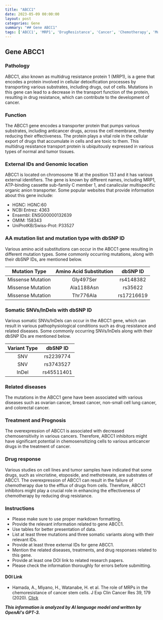 ```yaml
---
title: "ABCC1"
date: 2023-05-09 00:00:00
layout: post
categories: Gene
summary: "## Gene ABCC1"
tags: ['ABCC1', 'MRP1', 'DrugResistance', 'Cancer', 'Chemotherapy', 'Mutation', 'SomaticVariants', 'Inhibitors']
---
```


## Gene ABCC1
### Pathology
ABCC1, also known as multidrug resistance protein 1 (MRP1), is a gene that encodes a protein involved in cellular detoxification processes by transporting various substrates, including drugs, out of cells. Mutations in this gene can lead to a decrease in the transport function of the protein, resulting in drug resistance, which can contribute to the development of cancer.
### Function
The ABCC1 gene encodes a transporter protein that pumps various substrates, including anticancer drugs, across the cell membrane, thereby reducing their effectiveness. The protein plays a vital role in the cellular export of drugs that accumulate in cells and are toxic to them. This multidrug resistance transport protein is ubiquitously expressed in various types of normal and tumor tissues.
### External IDs and Genomic location 
ABCC1 is located on chromosome 16 at the position 13.1 and it has various external identifiers. The gene is known by different names, including MRP1, ATP-binding cassette sub-family C member 1, and canalicular multispecific organic anion transporter. Some popular websites that provide information about this gene include:
- HGNC: HGNC:60
- NCBI Entrez: 4363
- Ensembl: ENSG00000132639
- OMIM: 158343
- UniProtKB/Swiss-Prot: P33527

### AA mutation list and mutation type with dbSNP ID
Various amino acid substitutions can occur in the ABCC1 gene resulting in different mutation types. Some commonly occurring mutations, along with their dbSNP IDs, are mentioned below.

|Mutation Type|Amino Acid Substitution|dbSNP ID|
|:---:|:---:|:---:|
|Missense Mutation|Gly497Ser|rs4148382|
|Missense Mutation|Ala1188Asn|rs35622|
|Missense Mutation|Thr776Ala|rs17216619|

### Somatic SNVs/InDels with dbSNP ID
Various somatic SNVs/InDels can occur in the ABCC1 gene, which can result in various pathophysiological conditions such as drug resistance and related diseases. Some commonly occurring SNVs/InDels along with their dbSNP IDs are mentioned below.

|Variant Type|dbSNP ID|
|:---:|:---:|
|SNV|rs2239774|
|SNV|rs3743527|
|InDel|rs45511401|

### Related diseases
The mutations in the ABCC1 gene have been associated with various diseases such as ovarian cancer, breast cancer, non-small cell lung cancer, and colorectal cancer.
### Treatment and Prognosis
The overexpression of ABCC1 is associated with decreased chemosensitivity in various cancers. Therefore, ABCC1 inhibitors might have significant potential in chemosensitizing cells to various anticancer drugs in the treatment of cancer.
### Drug response
Various studies on cell lines and tumor samples have indicated that some drugs, such as vincristine, etoposide, and methotrexate, are substrates of ABCC1. The overexpression of ABCC1 can result in the failure of chemotherapy due to the efflux of drugs from cells. Therefore, ABCC1 inhibitors might play a crucial role in enhancing the effectiveness of chemotherapy by reducing drug resistance.
### Instructions
- Please make sure to use proper markdown formatting.
- Provide the relevant information related to gene ABCC1.
- Use tables for better presentation of data.
- List at least three mutations and three somatic variants along with their relevant IDs.
- Provide at least three external IDs for gene ABCC1.
- Mention the related diseases, treatments, and drug responses related to this gene.
- Provide at least one DOI link to related research papers.
- Please check the information thoroughly for errors before submitting. 

#### DOI Link
- Hamada, A., Miyano, H., Watanabe, H. et al. The role of MRPs in the chemoresistance of cancer stem cells. J Exp Clin Cancer Res 39, 179 (2020). [Click](https://doi.org/10.1186/s13046-020-01723-3)

**_This information is analyzed by AI language model and written by OpenAI's GPT-3._**